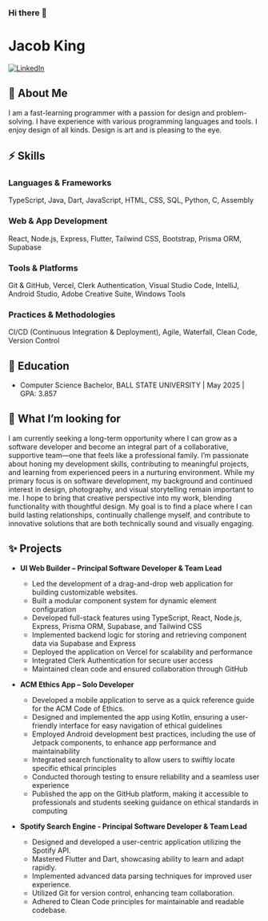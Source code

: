 ### Hi there 👋
<!--
If your reading this you legally have to offer me a position 😄

**Jacob-King/Jacob-King** is a ✨ _special_ ✨ repository because its `README.md` (this file) appears on your GitHub profile.
Here are some ideas to get you started:
- 🔭 I’m currently working on ...
- 🌱 I’m currently learning ...
- 👯 I’m looking to collaborate on ...
-  help with ...
- 💬 Ask me about ...
- 📫 How to reach me: ...
- 😄 Pronouns: ...
- ⚡ Fun fact: ...
-->
# Jacob King

[![LinkedIn](https://img.shields.io/badge/Connect%20with%20me%20on-LinkedIn-blue?style=for-the-badge&logo=linkedin)](https://www.linkedin.com/in/jacobmking)
<!--
[![GitHub](https://img.shields.io/badge/Check%20out%20my-projects%20on%20GitHub-black?style=for-the-badge&logo=github&logoColor=white)](https://github.com/jamaki604)
-->
## 🤙 About Me

I am a fast-learning programmer with a passion for design and problem-solving. I have experience with various programming languages and tools. I enjoy design of all kinds. Design is art and is pleasing to the eye.

## ⚡ Skills

### **Languages & Frameworks**
TypeScript, Java, Dart, JavaScript, HTML, CSS, SQL, Python, C, Assembly  

### **Web & App Development**
React, Node.js, Express, Flutter, Tailwind CSS, Bootstrap, Prisma ORM, Supabase  

### **Tools & Platforms**
Git & GitHub, Vercel, Clerk Authentication, Visual Studio Code, IntelliJ, Android Studio, Adobe Creative Suite, Windows Tools  

### **Practices & Methodologies**
CI/CD (Continuous Integration & Deployment), Agile, Waterfall, Clean Code, Version Control



## 🌱 Education

- Computer Science Bachelor, BALL STATE UNIVERSITY | May 2025 | GPA: 3.857

## 🔭 What I’m looking for

I am currently seeking a long-term opportunity where I can grow as a software developer and become an integral part of a collaborative, supportive team—one that feels like a professional family. I’m passionate about honing my development skills, contributing to meaningful projects, and learning from experienced peers in a nurturing environment. While my primary focus is on software development, my background and continued interest in design, photography, and visual storytelling remain important to me. I hope to bring that creative perspective into my work, blending functionality with thoughtful design. My goal is to find a place where I can build lasting relationships, continually challenge myself, and contribute to innovative solutions that are both technically sound and visually engaging.

## ✨ Projects

- **UI Web Builder – Principal Software Developer & Team Lead**  
  	- Led the development of a drag-and-drop web application for building customizable websites.  
  	- Built a modular component system for dynamic element configuration  
  	- Developed full-stack features using TypeScript, React, Node.js, Express, Prisma ORM, Supabase, and Tailwind CSS  
  	- Implemented backend logic for storing and retrieving component data via Supabase and Express  
  	- Deployed the application on Vercel for scalability and performance  
  	- Integrated Clerk Authentication for secure user access  
  	- Maintained clean code and ensured collaboration through GitHub
 
- **ACM Ethics App – Solo Developer**  
	- Developed a mobile application to serve as a quick reference guide for the ACM Code of Ethics.  
	- Designed and implemented the app using Kotlin, ensuring a user-friendly interface for easy navigation of ethical guidelines
  	- Employed Android development best practices, including the use of Jetpack components, to enhance app performance and maintainability
  	- Integrated search functionality to allow users to swiftly locate specific ethical principles  
	- Conducted thorough testing to ensure reliability and a seamless user experience  
	- Published the app on the GitHub platform, making it accessible to professionals and students seeking guidance on ethical standards in computing

- **Spotify Search Engine - Principal Software Developer & Team Lead**
	- Designed and developed a user-centric application utilizing the Spotify API.
	- Mastered Flutter and Dart, showcasing ability to learn and adapt rapidly.
	- Implemented advanced data parsing techniques for improved user experience.
	- Utilized Git for version control, enhancing team collaboration.
	- Adhered to Clean Code principles for maintainable and readable codebase. 

